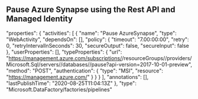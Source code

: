 ## Pause Azure Synapse using the Rest API and Managed Identity


"properties": {
        "activities": [
            {
                "name": "Pause AzureSynapse",
                "type": "WebActivity",
                "dependsOn": [],
                "policy": {
                    "timeout": "7.00:00:00",
                    "retry": 0,
                    "retryIntervalInSeconds": 30,
                    "secureOutput": false,
                    "secureInput": false
                },
                "userProperties": [],
                "typeProperties": {
                    "url": "https://management.azure.com/subscriptions/<add your subscription ID>/resourceGroups/<add your resource group>/providers/Microsoft.Sql/servers/<add your server>/databases/<add your database>/pause?api-version=2017-10-01-preview",
                    "method": "POST",
                    "authentication": {
                        "type": "MSI",
                        "resource": "https://management.azure.com/"
                    }
                }
            }
        ],
        "annotations": [],
        "lastPublishTime": "2020-08-25T11:04:13Z"
    },
    "type": "Microsoft.DataFactory/factories/pipelines"
